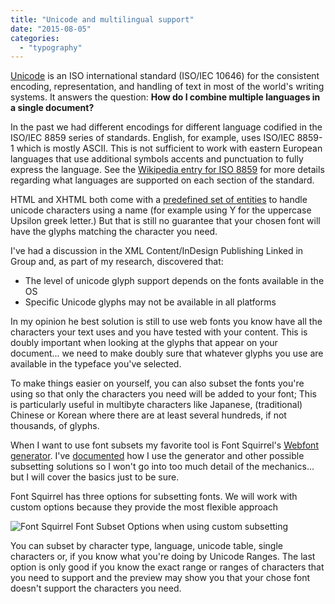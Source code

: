 ```yaml
---
title: "Unicode and multilingual support"
date: "2015-08-05"
categories:
  - "typography"
---
```


[Unicode](http://unicode.org/standard/WhatIsUnicode.html) is an ISO international standard (ISO/IEC 10646) for the consistent encoding, representation, and handling of text in most of the world's writing systems. It answers the question: **How do I combine multiple languages in a single document?**

In the past we had different encodings for different language codified in the ISO/IEC 8859 series of standards. English, for example, uses ISO/IEC 8859-1 which is mostly ASCII. This is not sufficient to work with eastern European languages that use additional symbols accents and punctuation to fully express the language. See the [Wikipedia entry for ISO 8859](https://www.wikiwand.com/en/ISO/IEC_8859) for more details regarding what languages are supported on each section of the standard.

HTML and XHTML both come with a [predefined set of entities](http://dev.w3.org/html5/html-author/charref) to handle unicode characters using a name (for example using &Upsilon; for the uppercase Upsilon greek letter.) But that is still no guarantee that your chosen font will have the glyphs matching the character you need.

I've had a discussion in the XML Content/InDesign Publishing Linked in Group and, as part of my research, discovered that:

* The level of unicode glyph support depends on the fonts available in the OS
* Specific Unicode glyphs may not be available in all platforms

In my opinion he best solution is still to use web fonts you know have all the characters your text uses and you have tested with your content. This is doubly important when looking at the glyphs that appear on your document... we need to make doubly sure that whatever glyphs you use are available in the typeface you've selected.

To make things easier on yourself, you can also subset the fonts you're using so that only the characters you need will be added to your font; This is particularly useful in multibyte characters like Japanese, (traditional) Chinese or Korean where there are at least several hundreds, if not thousands, of glyphs.

When I want to use font subsets my favorite tool is Font Squirrel's [Webfont generator](http://www.fontsquirrel.com/tools/webfont-generator). I've [documented](http://wp.me/p3KUjB-1glp) how I use the generator and other possible subsetting solutions so I won't go into too much detail of the mechanics... but I will cover the basics just to be sure.

Font Squirrel has three options for subsetting fonts. We will work with custom options because they provide the most flexible approach

![Font Squirrel Font Subset Options when using custom subsetting](https://res.cloudinary.com/dfh6ihzvj/image/upload/c_scale,w_500/f_auto,q_auto/fontsquirrel-subset-e1435901123984)

You can subset by character type, language, unicode table, single characters or, if you know what you're doing by Unicode Ranges. The last option is only good if you know the exact range or ranges of characters that you need to support and the preview may show you that your chose font doesn't support the characters you need.
